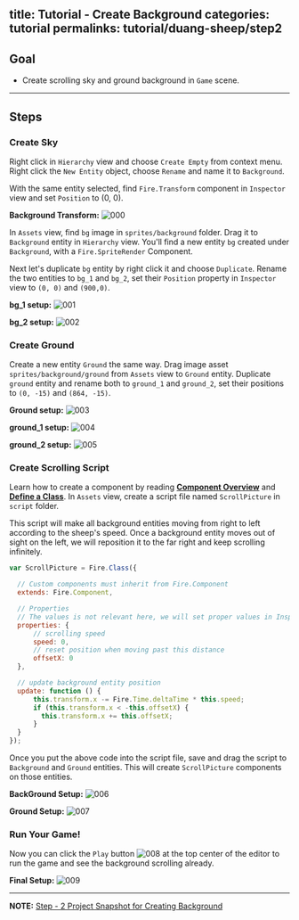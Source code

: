 title: Tutorial - Create Background
categories: tutorial
permalinks: tutorial/duang-sheep/step2
---


## Goal

- Create scrolling sky and ground background in `Game` scene.

---

## Steps

### Create Sky

Right click in `Hierarchy` view and choose `Create Empty` from context menu. Right click the `New Entity` object, choose `Rename` and name it to `Background`. 

With the same entity selected, find `Fire.Transform` component in `Inspector` view and set `Position` to (0, 0).

**Background Transform:**
![000](https://cloud.githubusercontent.com/assets/7564028/6842952/d0a8d9ba-d3d8-11e4-979f-3f842f95f987.png)

In `Assets` view, find `bg` image in `sprites/background` folder. Drag it to `Background` entity in `Hierarchy` view. You'll find a new entity `bg` created under `Background`, with a `Fire.SpriteRender` Component. 

Next let's duplicate `bg` entity by right click it and choose `Duplicate`. Rename the two entities to `bg_1` and `bg_2`, set their `Position` property in `Inspector` view to `(0, 0)` and `(900,0)`.

**bg_1 setup:**
![001](https://cloud.githubusercontent.com/assets/7564028/6843004/5b8c7334-d3d9-11e4-93c8-c32f8d4d8322.png)

**bg_2 setup:**
![002](https://cloud.githubusercontent.com/assets/7564028/6843007/65eadbc2-d3d9-11e4-85ab-ed773b7d0fbd.png)

### Create Ground

Create a new entity `Ground` the same way. Drag image asset `sprites/background/ground` from `Assets` view to `Ground` entity. Duplicate `ground` entity and rename both to `ground_1` and `ground_2`, set their positions to `(0, -15)` and `(864, -15)`.

**Ground setup:**
![003](https://cloud.githubusercontent.com/assets/7564028/6843009/68a489a8-d3d9-11e4-9f35-2d9df96ac0bc.png)

**ground_1 setup:**
![004](https://cloud.githubusercontent.com/assets/7564028/6843014/7d8be7d0-d3d9-11e4-98e0-323303486f3d.png)

**ground_2 setup:**
![005](https://cloud.githubusercontent.com/assets/7564028/6843016/7ffe8900-d3d9-11e4-96a7-8dab6d3ca6e3.png)

### Create Scrolling Script

Learn how to create a component by reading [**Component Overview**](http://docs.fireball-x.com/zh/scripting/component/) and [**Define a Class**](http://docs.fireball-x.com/zh/scripting/class/). In `Assets` view, create a script file named `ScrollPicture` in `script` folder.

This script will make all background entities moving from right to left according to the sheep's speed. Once a background entity moves out of sight on the left, we will reposition it to the far right and keep scrolling infinitely.

```js
var ScrollPicture = Fire.Class({

  // Custom components must inherit from Fire.Component
  extends: Fire.Component,

  // Properties
  // The values is not relevant here, we will set proper values in Inspector
  properties: {
      // scrolling speed
      speed: 0,
      // reset position when moving past this distance
      offsetX: 0
  },

  // update background entity position
  update: function () {
      this.transform.x -= Fire.Time.deltaTime * this.speed;
      if (this.transform.x < -this.offsetX) {
        this.transform.x += this.offsetX;
      }
  }
});
```

Once you put the above code into the script file, save and drag the script to `Background` and `Ground` entities. This will create `ScrollPicture` components on those entities.

**BackGround Setup:**
![006](https://cloud.githubusercontent.com/assets/7564028/6843018/835bc748-d3d9-11e4-849e-3aee381b85bc.png)

**Ground Setup:**
![007](https://cloud.githubusercontent.com/assets/7564028/6843079/309b75f2-d3da-11e4-89b5-7fd2e93c3fb8.png)

### Run Your Game!

Now you can click the `Play` button ![008](https://cloud.githubusercontent.com/assets/7564028/6843101/7917f008-d3da-11e4-8577-6e68a10c36c5.png) at the top center of the editor to run the game and see the background scrolling already.

**Final Setup:**
![009](https://cloud.githubusercontent.com/assets/7564028/6843104/7ad32c78-d3da-11e4-98ac-a769575ea9a5.png)

---

**NOTE:** [ Step - 2 Project Snapshot for Creating Background](https://github.com/fireball-x/tutorial/commits/step-2)

